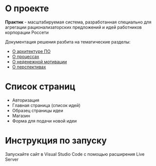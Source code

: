 # О проекте
**Практик** - масштабируемая система, разработанная специально для агрегации рационализаторских предложений и идей работников корпорации Россети

Документация решения разбита на тематические разделы:
- [О архитектуре ПО](Documentation/Architecture.md)
- [О процессах](Documentation/Processes.md)
- [О неденежной мотивации](Documentation/Non-monetary%20motivation.md)
- [О перспективах](Documentation/Perspectives.md)

# Список страниц
- Авторизация
- Главная страница (список идей)
- Образец страницы идеи
- Магазин
- Форма для подачи новой идеи

# Инструкция по запуску
Запускайте сайт в Visual Studio Code с помощью расширения Live Server